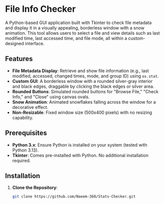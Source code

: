 # File Info Checker

A Python-based GUI application built with Tkinter to check file metadata and display it in a visually appealing, borderless window with a snow animation. This tool allows users to select a file and view details such as last modified time, last accessed time, and file mode, all within a custom-designed interface.

## Features
- **File Metadata Display**: Retrieve and show file information (e.g., last modified, accessed, changed times, mode, and group ID) using `os.stat`.
- **Custom GUI**: A borderless window with a rounded silver-gray interior and black edges, draggable by clicking the black edges or silver area.
- **Rounded Buttons**: Simulated rounded buttons for "Browse File," "Check Info," and "Close" using canvas ovals.
- **Snow Animation**: Animated snowflakes falling across the window for a decorative effect.
- **Non-Resizable**: Fixed window size (500x400 pixels) with no resizing capability.

## Prerequisites
- **Python 3.x**: Ensure Python is installed on your system (tested with Python 3.13).
- **Tkinter**: Comes pre-installed with Python. No additional installation required.

## Installation
1. **Clone the Repository**:
   ```bash
   git clone https://github.com/Naeem-360/Stats-Checker.git
 
